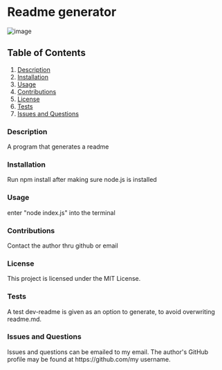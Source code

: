 # Readme generator

![image](https://img.shields.io/badge/license-MIT%20License-green)

## Table of Contents

1. <a href="#description">Description</a>
2. <a href="#installation">Installation</a>
3. <a href="#usage">Usage</a>
4. <a href="#contributions">Contributions</a>
5. <a href="#license">License</a>
6. <a href="#test">Tests</a>
7. <a href="#questions">Issues and Questions</a>
<h3 id='description'>Description</h3>
A program that generates a readme

<h3 id='installation'>Installation</h3>
Run npm install after making sure node.js is installed

<h3 id='usage'>Usage</h3>
enter "node index.js" into the terminal

<h3 id='contributions'>Contributions</h3>
Contact the author thru github or email

<h3 id='license'>License</h3>
This project is licensed under the MIT License.

<h3 id='test'>Tests</h3>
A test dev-readme is given as an option to generate, to avoid overwriting readme.md.

<h3 id='questions'>Issues and Questions</h3>
Issues and questions can be emailed to my email. The author's GitHub profile may be found at https://github.com/my username.